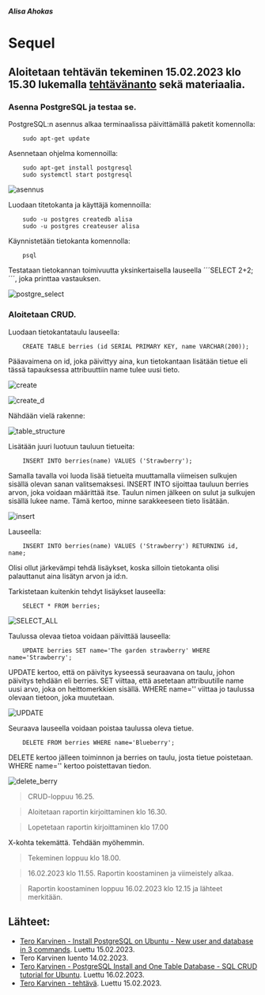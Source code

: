 
##### Alisa Ahokas

# Sequel													

## Aloitetaan tehtävän tekeminen 15.02.2023 klo 15.30 lukemalla [tehtävänanto](https://terokarvinen.com/2023/linux-palvelimet-2023-alkukevat/) sekä materiaalia.

### Asenna PostgreSQL ja testaa se.

PostgreSQL:n asennus alkaa terminaalissa päivittämällä paketit komennolla:

        sudo apt-get update

Asennetaan ohjelma komennoilla:

        sudo apt-get install postgresql
        sudo systemctl start postgresql
        
        
![asennus](https://user-images.githubusercontent.com/112398757/219333437-5287e4c9-fdd0-41fb-8b39-be7d0896596a.JPG)



Luodaan titetokanta ja käyttäjä komennoilla:

        sudo -u postgres createdb alisa
        sudo -u postgres createuser alisa

Käynnistetään tietokanta komennolla:

        psql

Testataan tietokannan toimivuutta yksinkertaisella lauseella ´´´SELECT 2+2;´´´, joka printtaa vastauksen.


![postgre_select](https://user-images.githubusercontent.com/112398757/219333665-7f750eab-553b-4944-aebc-4ec5836539b3.JPG)



### Aloitetaan CRUD. 

Luodaan tietokantataulu lauseella:

        CREATE TABLE berries (id SERIAL PRIMARY KEY, name VARCHAR(200));

Pääavaimena on id, joka päivittyy aina, kun tietokantaan lisätään tietue eli tässä tapauksessa attribuuttiin name tulee uusi tieto.


![create](https://user-images.githubusercontent.com/112398757/219335858-5a718569-044a-4692-b1b4-dd1b78fe3368.JPG)


![create_d](https://user-images.githubusercontent.com/112398757/219335920-ab14d428-1f57-470f-96f6-c34dc0cf53c4.JPG)


Nähdään vielä rakenne:


![table_structure](https://user-images.githubusercontent.com/112398757/219335951-f54c4060-45f6-4bfb-8f3e-0362dbc3493f.JPG)



Lisätään juuri luotuun tauluun tietueita:

        INSERT INTO berries(name) VALUES ('Strawberry');

Samalla tavalla voi luoda lisää tietueita muuttamalla viimeisen sulkujen sisällä olevan sanan valitsemaksesi. INSERT INTO sijoittaa tauluun berries arvon, joka voidaan määrittää itse. Taulun nimen jälkeen on sulut ja sulkujen sisällä lukee name. Tämä kertoo, minne sarakkeeseen tieto lisätään.


![insert](https://user-images.githubusercontent.com/112398757/219335633-8f804c24-14d5-4306-8b44-ebd7d5103e63.JPG)



Lauseella:

        INSERT INTO berries(name) VALUES ('Strawberry') RETURNING id, name;

Olisi ollut järkevämpi tehdä lisäykset, koska silloin tietokanta olisi palauttanut aina lisätyn arvon ja id:n.

Tarkistetaan kuitenkin tehdyt lisäykset lauseella:

        SELECT * FROM berries;
        
        
![SELECT_ALL](https://user-images.githubusercontent.com/112398757/219335516-5f8b119c-c87b-4c37-be71-1d68317e82bc.JPG)



Taulussa olevaa tietoa voidaan päivittää lauseella:

        UPDATE berries SET name='The garden strawberry' WHERE  name='Strawberry';

UPDATE kertoo, että on päivitys kyseessä seuraavana on taulu, johon päivitys tehdään eli berries. SET viittaa, että asetetaan attribuutille name uusi arvo, joka on heittomerkkien sisällä. WHERE name='' viittaa jo taulussa olevaan tietoon, joka muutetaan.


![UPDATE](https://user-images.githubusercontent.com/112398757/219335443-d01a52e8-eb0b-4935-bc6f-8a75527fa0c1.JPG)



Seuraava lauseella voidaan poistaa taulussa oleva tietue.

        DELETE FROM berries WHERE name='Blueberry';

DELETE kertoo jälleen toiminnon ja berries on taulu, josta tietue poistetaan. WHERE name='' kertoo poistettavan tiedon.


![delete_berry](https://user-images.githubusercontent.com/112398757/219335375-aa51a865-c028-4d95-8cb2-549a857b6caa.JPG)



> CRUD-loppuu 16.25.

> Aloitetaan raportin kirjoittaminen klo 16.30.

> Lopetetaan raportin kirjoittaminen klo 17.00

X-kohta tekemättä. Tehdään myöhemmin.

> Tekeminen loppuu klo 18.00.


> 16.02.2023 klo 11.55. Raportin koostaminen ja viimeistely alkaa.

> Raportin koostaminen loppuu 16.02.2023 klo 12.15 ja lähteet merkitään.


## Lähteet:

- [Tero Karvinen - Install PostgreSQL on Ubuntu - New user and database in 3 commands](https://terokarvinen.com/2016/03/03/install-postgresql-on-ubuntu-new-user-and-database-in-3-commands/). Luettu 15.02.2023.
- Tero Karvinen luento 14.02.2023.
- [Tero Karvinen - PostgreSQL Install and One Table Database - SQL CRUD tutorial for Ubuntu](https://terokarvinen.com/2016/03/05/postgresql-install-and-one-table-database-sql-crud-tutorial-for-ubuntu/). Luettu 16.02.2023.
- [Tero Karvinen - tehtävä](https://terokarvinen.com/2023/linux-palvelimet-2023-alkukevat/). Luettu 15.02.2023.

